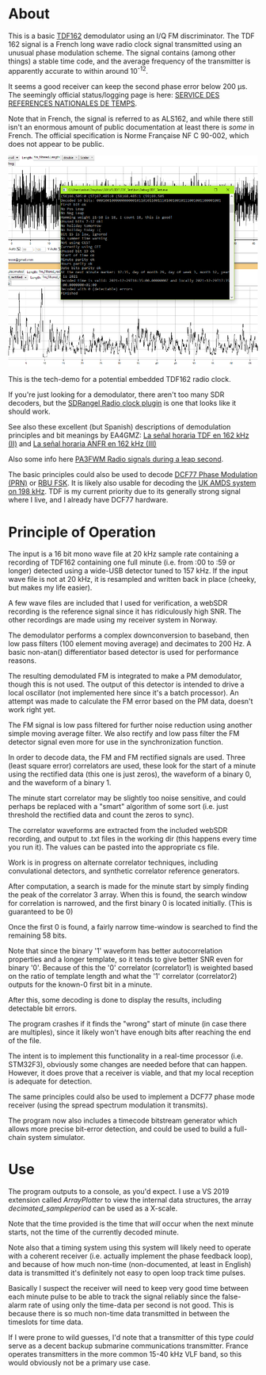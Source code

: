 ﻿# About
This is a basic [TDF162](https://en.wikipedia.org/wiki/TDF_time_signal) demodulator using an I/Q FM discriminator. The TDF 162 signal is a French long wave radio clock signal transmitted using an unusual phase modulation scheme.
The signal contains (among other things) a stable time code, and the average frequency of the transmitter is apparently accurate to within around 10<sup>-12</sup>. 

It seems a good receiver can keep the second phase error below 200 µs. The seemingly official status/logging page is here: [SERVICE DES REFERENCES NATIONALES DE TEMPS](https://syrte.obspm.fr/tfc/temps/outgoing_data/ALS162/).

Note that in French, the signal is referred to as ALS162, and while there still isn't an enormous amount of public documentation at least there is _some_ in French. The official specification is Norme Française NF C 90-002, which does not appear to be public.

![Screenshot of program](screenshot.PNG?raw=true "Screenshot")

This is the tech-demo for a potential embedded TDF162 radio clock.

If you're just looking for a demodulator, there aren't too many SDR decoders, but the [SDRangel Radio clock plugin](https://github.com/f4exb/sdrangel/blob/master/plugins/channelrx/radioclock/readme.md) is one that looks like it should work.

See also these excellent (but Spanish) descriptions of demodulation principles and bit meanings by EA4GMZ: [La señal horaria TDF en 162 kHz (II)](http://www.radiotecnia.es/la-senal-horaria-tdf-en-162-khz-ii/) and [La señal horaria ANFR en 162 kHz (III)](http://www.radiotecnia.es/la-senal-horaria-anfr-en-162-khz-iii/)

Also some info here [PA3FWM Radio signals during a leap second](http://pa3fwm.nl/signals/leapsecond-2016/).

The basic principles could also be used to decode [DCF77 Phase Modulation (PRN)](https://en.wikipedia.org/wiki/RBU_(radio_station)) or [RBU FSK](https://en.wikipedia.org/wiki/RBU_(radio_station)). It is likely also usable for decoding the [UK AMDS system on 198 kHz](https://www.sigidwiki.com/wiki/UK_AM_Data_System_(UK-AMDS)). TDF is my current priority due to its generally strong signal where I live, and I already have DCF77 hardware.

# Principle of Operation

The input is a 16 bit mono wave file at 20 kHz sample rate containing a recording of TDF162 containing one full minute (i.e. from :00 to :59 or longer) detected using a wide-USB detector tuned to 157 kHz. If the input wave file is not at 20 kHz, it is resampled and written back in place (cheeky, but makes my life easier).

A few wave files are included that I used for verification, a webSDR recording is the reference signal since it has ridiculously high SNR. The other recordings are made using my receiver system in Norway.

The demodulator performs a complex downconversion to baseband, then low pass filters (100 element moving average) and decimates to 200 Hz.
A basic non-atan() differentiator based detector is used for performance reasons.

The resulting demodulated FM is integrated to make a PM demodulator, though this is not used. 
The output of this detector is intended to drive a local oscillator (not implemented here since it's a batch processor). An attempt was made to calculate the FM error based on the PM data, doesn't work right yet.


The FM signal is low pass filtered for further noise reduction using another simple moving average filter. We also rectify and low pass filter the FM detector signal even more for use in the synchronization function.

In order to decode data, the FM and FM rectified signals are used. 
Three (least square error) correlators are used, these look for the start of a minute using the rectified data (this one is just zeros),
    the waveform of a binary 0, and the waveform of a binary 1.

The minute start correlator may be slightly too noise sensitive, and could perhaps be replaced with a "smart" algorithm of some sort (i.e. just threshold the rectified data and count the zeros to sync).

The correlator waveforms are extracted from the included webSDR recording, and output to .txt files in the working dir (this happens every time you run it). The values can be pasted into the appropriate cs file.

Work is in progress on alternate correlator techniques, including convulational detectors, and synthetic correlator reference generators.

After computation, a search is made for the minute start by simply finding the peak of the correlator 3 array.
When this is found, the search window for correlation is narrowed, and the first binary 0 is located initially.
(This is guaranteed to be 0)

Once the first 0 is found, a fairly narrow time-window is searched to find the remaining 58 bits.

Note that since the binary '1' waveform has better autocorrelation properties and a longer template, so it tends to give better SNR even for binary '0'. Because of this the '0' correlator (correlator1) is weighted based on the ratio of template length and what the '1' correlator (correlator2) outputs for the known-0 first bit in a minute.

After this, some decoding is done to display the results, including detectable bit errors.

The program crashes if it finds the "wrong" start of minute (in case there are multiples), since it likely won't have enough bits after reaching the end of the file.

The intent is to implement this functionality in a real-time processor (i.e. STM32F3), obviously some changes are needed before that can happen.
However, it does prove that a receiver is viable, and that my local reception is adequate for detection.

The same principles could also be used to implement a DCF77 phase mode receiver (using the spread spectrum modulation it transmits).

The program now also includes a timecode bitstream generator which allows more precise bit-error detection, and could be used to build a full-chain system simulator.

# Use
The program outputs to a console, as you'd expect. I use a VS 2019 extension called _ArrayPlotter_ to view the internal data structures, the array *decimated_sampleperiod* can be used as a X-scale.
 
Note that the time provided is the time that _will_ occur when the next minute starts, not the time of the currently decoded minute.

Note also that a timing system using this system will likely need to operate with a coherent receiver (i.e. actually implement the phase feedback loop), and because of how much non-time (non-documented, at least in English) data is transmitted it's definitely not easy to open loop track time pulses.

Basically I suspect the receiver will need to keep very good time between each minute pulse to be able to track the signal reliably since the false-alarm rate of using only the time-data per second is not good. This is because there is so much non-time data transmitted in between the timeslots for time data.

If I were prone to wild guesses, I'd note that a transmitter of this type _could_ serve as a decent backup submarine communications transmitter. France operates transmitters in the more common 15-40 kHz VLF band, so this would obviously not be a primary use case.